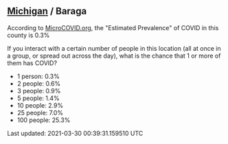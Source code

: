 
## [Michigan](/united-states/michigan) / Baraga

According to [MicroCOVID.org](http://microcovid.org),
the "Estimated Prevalence" of COVID in this county is 0.3%

If you interact with a certain number of people in this location
(all at once in a group, or spread out across the day), what is the chance that
1 or more of them has COVID?

- 1 person: 0.3%
- 2 people: 0.6%
- 3 people: 0.9%
- 5 people: 1.4%
- 10 people: 2.9%
- 25 people: 7.0%
- 100 people: 25.3%

Last updated: 2021-03-30 00:39:31.159510 UTC
